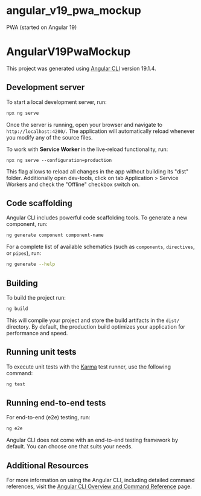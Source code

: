 # angular_v19_pwa_mockup
PWA (started on Angular 19)

# AngularV19PwaMockup

This project was generated using [Angular CLI](https://github.com/angular/angular-cli) version 19.1.4.

## Development server

To start a local development server, run:

```bash
npx ng serve
```

Once the server is running, open your browser and navigate to `http://localhost:4200/`. 
The application will automatically reload whenever you modify any of the source files.

To work with **Service Worker** in the live-reload functionality, run:
```
npx ng serve --configuration=production
```
This flag allows to reload all changes in the app without building its "dist" folder. Additionally 
open dev-tools, click on tab Application > Service Workers and check the "Offline" checkbox switch on.

## Code scaffolding

Angular CLI includes powerful code scaffolding tools. To generate a new component, run:

```bash
ng generate component component-name
```

For a complete list of available schematics (such as `components`, `directives`, or `pipes`), run:

```bash
ng generate --help
```

## Building

To build the project run:

```bash
ng build
```

This will compile your project and store the build artifacts in the `dist/` directory. By default, the production build optimizes your application for performance and speed.

## Running unit tests

To execute unit tests with the [Karma](https://karma-runner.github.io) test runner, use the following command:

```bash
ng test
```

## Running end-to-end tests

For end-to-end (e2e) testing, run:

```bash
ng e2e
```

Angular CLI does not come with an end-to-end testing framework by default. You can choose one that suits your needs.

## Additional Resources

For more information on using the Angular CLI, including detailed command references, visit the [Angular CLI Overview and Command Reference](https://angular.dev/tools/cli) page.
